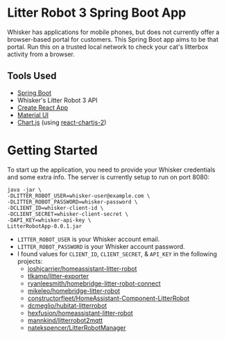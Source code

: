 # Litter Robot 3 Spring Boot App

Whisker has applications for mobile phones, but does not currently offer a browser-based portal for customers. This Spring Boot app aims to be that portal. Run this on a trusted local network to check your cat's litterbox activity from a browser.

## Tools Used
- [Spring Boot](https://start.spring.io)
- Whisker's Litter Robot 3 API
- [Create React App](https://github.com/facebook/create-react-app)
- [Material UI](https://mui.com)
- [Chart.js](https://www.chartjs.org) (using [react-chartjs-2](https://reactchartjs.github.io/react-chartjs-2))

# Getting Started

To start up the application, you need to provide your Whisker credentials and some extra info. The server is currently setup to run on port 8080:

```
java -jar \
-DLITTER_ROBOT_USER=whisker-user@example.com \
-DLITTER_ROBOT_PASSWORD=whisker-password \
-DCLIENT_ID=whisker-client-id \
-DCLIENT_SECRET=whisker-client-secret \
-DAPI_KEY=whisker-api-key \
LitterRobotApp-0.0.1.jar
```

- `LITTER_ROBOT_USER` is your Whisker account email.
- `LITTER_ROBOT_PASSWORD` is your Whisker account password.
- I found values for `CLIENT_ID`, `CLIENT_SECRET`, & `API_KEY` in the following projects:
  - [joshjcarrier/homeassistant-litter-robot](https://github.com/joshjcarrier/homeassistant-litter-robot/blob/master/custom_components/litter_robot/litter_robot.py#L100-L101)
  - [tlkamp/litter-exporter](https://github.com/tlkamp/litter-exporter/blob/main/main.go#L18-L20)
  - [ryanleesmith/homebridge-litter-robot-connect](https://github.com/ryanleesmith/homebridge-litter-robot-connect/blob/master/lib/litter-robot-connect.js#L9-L10)
  - [mikeleo/homebridge-litter-robot](https://github.com/mikeleo/homebridge-litter-robot/blob/master/src/lib/litter-robot/index.ts#L92-L94)
  - [constructorfleet/HomeAssistant-Component-LitterRobot](https://github.com/constructorfleet/HomeAssistant-Component-LitterRobot/blob/master/__init__.py#L76-L77)
  - [dcmeglio/hubitat-litterrobot](https://github.com/dcmeglio/hubitat-litterrobot/blob/master/smartapps/natekspencer/litter-robot-manager.src/litter-robot-manager.groovy#L46-L48)
  - [hexfusion/homeassistant-litter-robot](https://github.com/hexfusion/homeassistant-litter-robot/blob/master/custom_components/litter_robot/litter_robot.py#L100-L101)
  - [mannkind/litterrobot2mqtt](https://github.com/mannkind/litterrobot2mqtt/blob/main/LitterRobot/DataAccess/SourceDAO.cs#L398-L400)
  - [natekspencer/LitterRobotManager](https://github.com/natekspencer/LitterRobotManager/blob/master/smartapps/natekspencer/litter-robot-manager.src/litter-robot-manager.groovy#L121-L122)